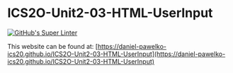 # ICS2O-Unit2-03-HTML-UserInput
[![GitHub's Super Linter](https://github.com/daniel-pawelko-ics20/ICS2O-Unit2-03-HTML-UserInput/workflows/GitHub's%20Super%20Linter/badge.svg)](https://github.com/daniel-pawelko-ics20/ICS2O-Unit2-03-HTML-UserInput/actions)



This website can be found at: [https://daniel-pawelko-ics20.github.io/ICS2O-Unit2-03-HTML-UserInput](https://daniel-pawelko-ics20.github.io/ICS2O-Unit2-03-HTML-UserInput)